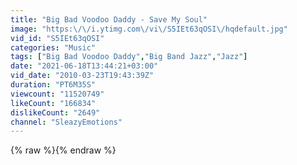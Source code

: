 ```yaml
---
title: "Big Bad Voodoo Daddy - Save My Soul"
image: "https:\/\/i.ytimg.com\/vi\/S5IEt63qOSI\/hqdefault.jpg"
vid_id: "S5IEt63qOSI"
categories: "Music"
tags: ["Big Bad Voodoo Daddy","Big Band Jazz","Jazz"]
date: "2021-06-18T13:44:21+03:00"
vid_date: "2010-03-23T19:43:39Z"
duration: "PT6M35S"
viewcount: "11520749"
likeCount: "166834"
dislikeCount: "2649"
channel: "SleazyEmotions"
---
```

{% raw %}{% endraw %}
